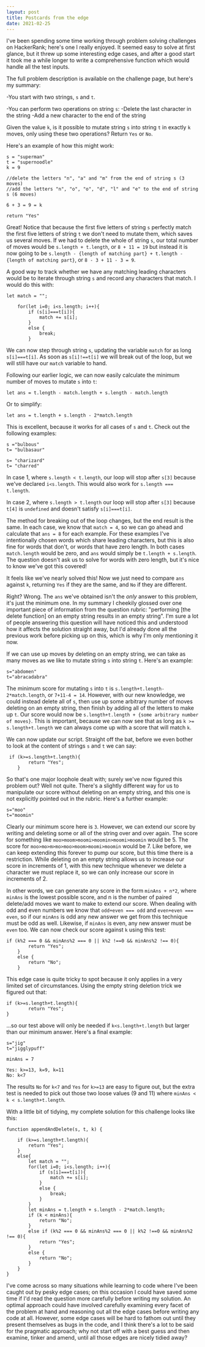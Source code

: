 ```yaml
---
layout: post
title: Postcards from the edge
date: 2021-02-25
---
```


I've been spending some time working through problem solving challenges on HackerRank; here's one I really enjoyed. It seemed easy to solve at first glance, but it threw up some interesting edge cases, and after a good start it took me a while longer to write a comprehensive function which would handle all the test inputs.

The full problem description is available on the challenge page, but here's my summary:

-You start with two strings, `s` and `t`. 

-You can perform two operations on string `s`:
	-Delete the last character in the string
	-Add a new character to the end of the string

Given the value `k`, is it possible to mutate string `s` into string `t` in exactly  `k` moves, only using these two operations? Return `Yes` or `No`.

Here's an example of how this might work:

    s = "superman"
    t = "supernoodle"
    k = 9

    //delete the letters "n", "a" and "m" from the end of string s (3 moves)
    //add the letters "n", "o", "o", "d", "l" and "e" to the end of string s (6 moves)

    6 + 3 = 9 = k

    return "Yes"

Great! Notice that because the first five letters of string `s` perfectly match the first five letters of string `t` we don't need to mutate them, which saves us several moves. If we had to delete the whole of string `s`, our total number of moves would be `s.length + t.length`, or `8 + 11 = 19` but instead it is now going to be `s.length - {length of matching part} + t.length - {length of matching part}`, or `8 - 3 + 11 - 3 = 9`. 

A good way to track whether we have any matching leading characters would be to iterate through string `s` and record any characters that match. I would do this with:

	let match = "";
      
        for(let i=0; i<s.length; i++){
            if (s[i]===t[i]){
                match += s[i];
            }
            else {
                break;
            }

We can now step through string `s`, updating the variable `match` for as long `s[i]===t[i]`. As soon as `s[i]!==t[i]` we will break out of the loop, but we will still have our `match` variable to hand. 


Following our earlier logic, we can now easily calculate the minimum number of moves to mutate `s` into `t`:

	let ans = t.length - match.length + s.length - match.length

Or to simplify:

	let ans = t.length + s.length - 2*match.length

This is excellent, because it works for all cases of `s` and `t`. Check out the following examples:

	s ="bulbous"
	t= "bulbasaur"
	
	s= "charizard"
	t= "charred"
  
In case 1, where `s.length < t.length`, our loop will stop after `s[3]` because we've declared `i<s.length`. This would also work for `s.length === t.length`.

In case 2, where `s.length > t.length` our loop will stop after `s[3]` because `t[4]` is `undefined` and doesn't satisfy `s[i]===t[i]`.

The method for breaking out of the loop changes, but the end result is the same. In each case, we know that `match = 4`, so we can go ahead and calculate that `ans = 8` for each example. For these examples I've intentionally chosen words which share leading characters, but this is also fine for words that don't, or words that have zero length. In both cases `match.length` would be zero, and `ans` would simply be `t.length + s.length`. The question doesn't ask us to solve for words with zero length, but it's nice to know we've got this covered!

It feels like we've nearly solved this! Now we just need to compare `ans` against `k`, returning `Yes` if they are the same, and `No` if they are different. 

Right? Wrong. The `ans` we've obtained isn't the *only* answer to this problem, it's just the minimum one. In my summary I cheekily glossed over one important piece of information from the question rubric: "performing \[the delete function] on an empty string results in an empty string". I'm sure a lot of people answering this question will have noticed this and understood how it affects the solution straight away, but I'd already done all the previous work before picking up on this, which is why I'm only mentioning it now. 

If we can use up moves by deleting on an empty string, we can take as many moves as we like to mutate string `s` into string `t`. Here's an example:

    s="abdomen"
    t="abracadabra"

The minimum score for mutating `s` into `t` is `s.length+t.length-2*match.length`, or `7+11-4 = 14`. However, with our new knowledge, we could instead delete all of `s`, then use up some arbitrary number of moves deleting on an empty string, then finish by adding all of the letters to make up `t`. Our score would now be `s.length+t.length + {some arbitrary number of moves}`. This is important, because we can now see that as long as `k >= s.length+t.length` we can always come up with a score that will match `k`.

We can now update our script. Straight off the bat, before we even bother to look at the content of strings `s` and `t` we can say:

     if (k>=s.length+t.length){
            return "Yes";
        }

So that's one major loophole dealt with; surely we've now figured this problem out? Well not quite. There's a slightly different way for us to manipulate our score without deleting on an empty string, and this one is not explicitly pointed out in the rubric. Here's a further example:

    s="moo"
    t="moomin"

Clearly our minimum score here is `3`. However, we can extend our score by writing and deleting some or all of the string over and over again. The score for something like `moo>moom>moomi>moomin>moomi>moomin` would be 5. The score for `moo>mo>m>mo>moo>moom>moomi>moomin` would be 7. Like before, we can keep extending this forever to pump our score, but this time there is a restriction. While deleting on an empty string allows us to increase our score in increments of 1, with this new technique whenever we delete a character we must replace it, so we can only increase our score in increments of 2. 

In other words, we can generate any score in the form `minAns + n*2`, where `minAns` is the lowest possible score, and n is the number of paired delete/add moves we want to make to extend our score.  When dealing with odd and even numbers we know that `odd+even === odd` and `even+even === even`, so if our `minAns` is odd any new answer we get from this technique must be odd as well. Likewise, if `minAns` is even, any new answer must be `even` too. We can now check our score against `k` using this test:

	if (k%2 === 0 && minAns%2 === 0 || k%2 !==0 && minAns%2 !== 0){
            return "Yes";
        }
        else {
            return "No";
        } 

This edge case is quite tricky to spot because it only applies in a very limited set of circumstances. Using the empty string deletion trick we figured out that:

	if (k>=s.length+t.length){
            return "Yes";
    }

...so our test above will only be needed if `k<s.length+t.length` but larger than our minimum answer. Here's a final example:

    s="jig"
    t="jigglypuff"

    minAns = 7

    Yes: k>=13, k=9, k=11
    No: k<7

The results `No` for `k<7` and `Yes` for `k>=13` are easy to figure out, but the extra test is needed to pick out those two loose values (9 and 11) where `minAns < k < s.length+t.length`. 

With a little bit of tidying, my complete solution for this challenge looks like this:

    function appendAndDelete(s, t, k) {

        if (k>=s.length+t.length){
            return "Yes";
        }
        else{
            let match = "";
            for(let i=0; i<s.length; i++){
                if (s[i]===t[i]){
                    match += s[i];
                }
                else {
                    break;
                }
            }
            let minAns = t.length + s.length - 2*match.length;
            if (k < minAns){
                return "No";
            }
            else if (k%2 === 0 && minAns%2 === 0 || k%2 !==0 && minAns%2 !== 0){
                return "Yes";
            }
            else {
                return "No";
            } 
        }
    }


I've come across so many situations while learning to code where I've been caught out by pesky edge cases; on this occasion I could have saved some time if I'd read the question more carefully before writing my solution. An optimal approach could have involved carefully examining every facet of the problem at hand and reasoning out all the edge cases before writing any code at all. However, some edge cases will be hard to fathom out until they present themselves as bugs in the code, and I think there's a lot to be said for the pragmatic approach; why not start off with a best guess and then examine, tinker and amend, until all those edges are nicely tidied away? 
